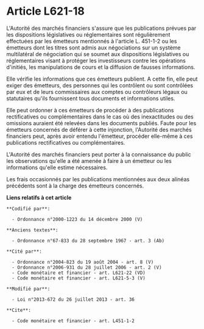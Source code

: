 # Article L621-18

L'Autorité des marchés financiers s'assure que les publications prévues par les dispositions législatives ou réglementaires
sont régulièrement effectuées par les émetteurs mentionnés à l'article L. 451-1-2 ou les émetteurs dont les titres sont admis
aux négociations sur un système multilatéral de négociation qui se soumet aux dispositions législatives ou réglementaires
visant à protéger les investisseurs contre les opérations d'initiés, les manipulations de cours et la diffusion de fausses
informations. 

Elle vérifie les informations que ces émetteurs publient. A cette fin, elle peut exiger des émetteurs, des personnes qui les
contrôlent ou sont contrôlées par eux et de leurs commissaires aux comptes ou contrôleurs légaux ou statutaires qu'ils
fournissent tous documents et informations utiles. 

Elle peut ordonner à ces émetteurs de procéder à des publications rectificatives ou complémentaires dans le cas où des
inexactitudes ou des omissions auraient été relevées dans les documents publiés. Faute pour les émetteurs concernés de
déférer à cette injonction, l'Autorité des marchés financiers peut, après avoir entendu l'émetteur, procéder elle-même à ces
publications rectificatives ou complémentaires. 

L'Autorité des marchés financiers peut porter à la connaissance du public les observations qu'elle a été amenée à faire à un
émetteur ou les informations qu'elle estime nécessaires. 

Les frais occasionnés par les publications mentionnées aux deux alinéas précédents sont à la charge des émetteurs concernés.

**Liens relatifs à cet article**

	**Codifié par**:

	  - Ordonnance n°2000-1223 du 14 décembre 2000 (V)

	**Anciens textes**:

	  - Ordonnance n°67-833 du 28 septembre 1967 - art. 3 (Ab)

	**Cité par**:

	  - Ordonnance n°2004-823 du 19 août 2004 - art. 8 (V)
	  - Ordonnance n°2006-931 du 28 juillet 2006 - art. 2 (V)
	  - Code monétaire et financier - art. L621-22 (VD)
	  - Code monétaire et financier - art. L621-5-3 (V)

	**Modifié par**:

	  - Loi n°2013-672 du 26 juillet 2013 - art. 36

	**Cite**:

	  - Code monétaire et financier - art. L451-1-2
